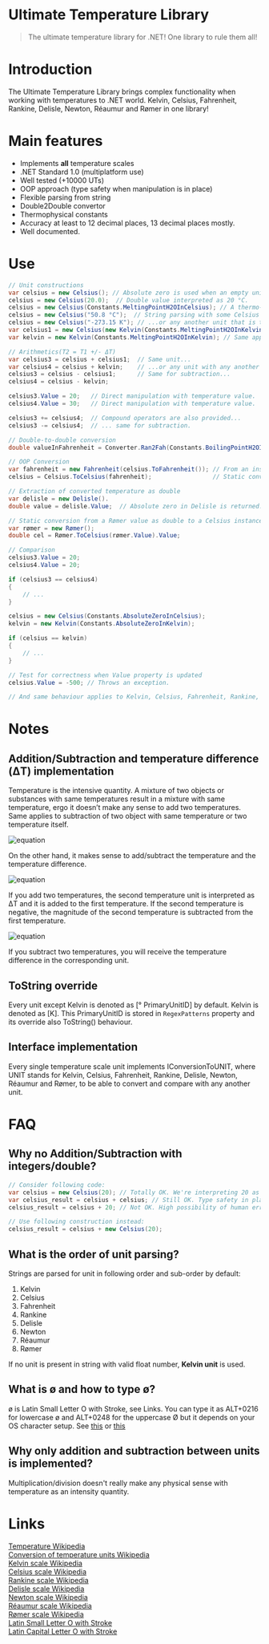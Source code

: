 # Ultimate Temperature Library
> The ultimate temperature library for .NET! One library to rule them all! 

# Introduction
The Ultimate Temperature Library brings complex functionality when working with temperatures to .NET world. Kelvin, Celsius, Fahrenheit, Rankine, Delisle, Newton, Réaumur and Rømer in one library!


# Main features
- Implements **all** temperature scales
- .NET Standard 1.0 (multiplatform use)
- Well tested (+10000 UTs)
- OOP approach (type safety when manipulation is in place)
- Flexible parsing from string
- Double2Double convertor 
- Thermophysical constants
- Accuracy at least to 12 decimal places, 13 decimal places mostly.
- Well documented.


# Use
```csharp
// Unit constructions
var celsius = new Celsius(); // Absolute zero is used when an empty unit constructor is called.
celsius = new Celsius(20.0);  // Double value interpreted as 20 °C.
celsius = new Celsius(Constants.MeltingPointH2OInCelsius); // A thermo-physical constant used as double.
celsius = new Celsius("50.8 °C");  // String parsing with some Celsius scale value and unit...
celsius = new Celsius("-273.15 K"); // ...or any another unit that is transferred appropriately.
var celsius1 = new Celsius(new Kelvin(Constants.MeltingPointH2OInKelvin)); // Directly from other unit.
var kelvin = new Kelvin(Constants.MeltingPointH2OInKelvin); // Same applies to other unit ctors.

// Arithmetics(T2 = T1 +/- ΔT)
var celsius3 = celsius + celsius1;  // Same unit...
var celsius4 = celsius + kelvin;    // ...or any unit with any another unit.
celsius3 = celsius - celsius1;      // Same for subtraction...
celsius4 = celsius - kelvin;

celsius3.Value = 20;   // Direct manipulation with temperature value.
celsius4.Value = 30;   // Direct manipulation with temperature value.

celsius3 += celsius4;  // Compound operators are also provided...
celsius3 -= celsius4;  // ... same for subtraction.

// Double-to-double conversion
double valueInFahrenheit = Converter.Ran2Fah(Constants.BoilingPointH2OInRankine);

// OOP Conversion
var fahrenheit = new Fahrenheit(celsius.ToFahrenheit()); // From an instance.
celsius = Celsius.ToCelsius(fahrenheit);                 // Static conversion.

// Extraction of converted temperature as double
var delisle = new Delisle().
double value = delisle.Value;  // Absolute zero in Delisle is returned.

// Static conversion from a Rømer value as double to a Celsius instance and double extraction
var rømer = new Rømer();
double cel = Rømer.ToCelsius(rømer.Value).Value; 

// Comparison
celsius3.Value = 20;
celsius4.Value = 20;

if (celsius3 == celsius4)
{
	// ...
}

celsius = new Celsius(Constants.AbsoluteZeroInCelsius);
kelvin = new Kelvin(Constants.AbsoluteZeroInKelvin);

if (celsius == kelvin)
{
	// ...
}

// Test for correctness when Value property is updated
celsius.Value = -500; // Throws an exception.

// And same behaviour applies to Kelvin, Celsius, Fahrenheit, Rankine, Delisle, Newton, Réaumur and Rømer.
```


# Notes

## Addition/Subtraction and temperature difference (ΔT) implementation
Temperature is the intensive quantity. A mixture of two objects or substances with same temperatures result in a mixture with same temperature, ergo it doesn’t make any sense to add two temperatures. Same applies to subtraction of two object with same temperature or two temperature itself.

![equation](https://latex.codecogs.com/gif.latex?\forall&space;\left&space;(&space;T_1&space;=&space;T_2&space;\right&space;):&space;T_1&space;=&space;T_1&space;&plus;&space;T_2&space;\Leftrightarrow&space;T_2&space;=&space;T_1&space;&plus;&space;T_2)

On the other hand, it makes sense to add/subtract the temperature and the temperature difference.

![equation](https://latex.codecogs.com/gif.latex?T_2&space;=&space;T_1&space;&plus;&space;\Delta&space;T&space;\par&space;\Delta&space;T&space;=&space;T_2&space;-&space;T_1)

If you add two temperatures, the second temperature unit is interpreted as ΔT and it is added to the first temperature. If the second temperature is negative, the magnitude of the second temperature is subtracted from the first temperature.

![equation](https://latex.codecogs.com/gif.latex?\forall&space;\left&space;(\Delta&space;T&space;>&space;T_{Ref_{lower}}):&space;T_2&space;=&space;T_1&space;&plus;&space;\Delta&space;T&space;\Rightarrow&space;T_2&space;>&space;T_1&space;\par&space;\forall&space;\left&space;(\Delta&space;T&space;<&space;T_{Ref_{lower}}):&space;T_2&space;=&space;T_1&space;&plus;&space;\Delta&space;T&space;\Rightarrow&space;T_2&space;<&space;T_1)

If you subtract two temperatures, you will receive the temperature difference in the corresponding unit.

## ToString override
Every unit except Kelvin is denoted as [° PrimaryUnitID] by default. Kelvin is denoted as [K]. This PrimaryUnitID is stored in `RegexPatterns` property and its override also ToString() behaviour.

## Interface implementation
Every single temperature scale unit implements IConversionToUNIT, where UNIT stands for Kelvin, Celsius, Fahrenheit, Rankine, Delisle, Newton, Réaumur and Rømer, to be able to convert and compare with any another unit.


# FAQ
## Why no Addition/Subtraction with integers/double?
```csharp
// Consider following code:
var celsius = new Celsius(20); // Totally OK. We're interpreting 20 as potential Celsius temperature value.
var celsius_result = celsius + celsius; // Still OK. Type safety in place.
celsius_result = celsius + 20; // Not OK. High possibility of human error. Is 20 really 20 °C?

// Use following construction instead:
celsius_result = celsius + new Celsius(20);
```

## What is the order of unit parsing?
Strings are parsed for unit in following order and sub-order by default:

1. Kelvin
2. Celsius
3. Fahrenheit
4. Rankine
5. Delisle
6. Newton
7. Réaumur
8. Rømer

If no unit is present in string with valid float number, **Kelvin unit** is used.

## What is ø and how to type ø?
ø is Latin Small Letter O with Stroke, see Links. You can type it as ALT+0216 for lowercase ø and ALT+0248 for the uppercase Ø but it depends on your OS character setup. See [this](http://www.fileformat.info/tip/microsoft/enter_unicode.htm) or [this](https://support.office.com/en-us/article/insert-ascii-or-unicode-latin-based-symbols-and-characters-d13f58d3-7bcb-44a7-a4d5-972ee12e50e0)

## Why only addition and subtraction between units is implemented?
Multiplication/division doesn't really make any physical sense with temperature as an intensity quantity.


# Links
[Temperature Wikipedia](https://en.wikipedia.org/wiki/Temperature)<br>
[Conversion of temperature units Wikipedia](https://en.wikipedia.org/wiki/Conversion_of_units_of_temperature)<br>
[Kelvin scale Wikipedia](https://en.wikipedia.org/wiki/Kelvin)<br>
[Celsius scale Wikipedia](https://en.wikipedia.org/wiki/Celsius)<br>
[Rankine scale Wikipedia](https://en.wikipedia.org/wiki/Rankine_scale)<br>
[Delisle scale Wikipedia](https://en.wikipedia.org/wiki/Delisle_scale)<br>
[Newton scale Wikipedia](https://en.wikipedia.org/wiki/Newton_scale)<br>
[Réaumur scale Wikipedia](https://en.wikipedia.org/wiki/R%C3%A9aumur_scale)<br>
[Rømer scale Wikipedia](https://en.wikipedia.org/wiki/R%C3%B8mer_scale)<br>
[Latin Small Letter O with Stroke](https://unicode-table.com/en/00F8/)<br>
[Latin Capital Letter O with Stroke](https://unicode-table.com/en/00D8/)<br>
